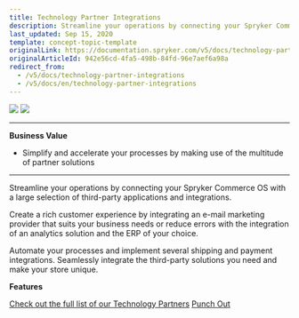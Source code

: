 ```yaml
---
title: Technology Partner Integrations
description: Streamline your operations by connecting your Spryker Commerce OS with a large selection of third-party applications and integrations.
last_updated: Sep 15, 2020
template: concept-topic-template
originalLink: https://documentation.spryker.com/v5/docs/technology-partner-integrations
originalArticleId: 942e56cd-4fa5-498b-84fd-96e7aef6a98a
redirect_from:
  - /v5/docs/technology-partner-integrations
  - /v5/docs/en/technology-partner-integrations
---
```


<div class='feature-text'>
    <div class='feature-images'>
    <img class="light-mode" src="https://spryker.s3.eu-central-1.amazonaws.com/docs/Document+360/Capabilities+icons/light/Technology+Partner+Integrations.svg"/>
    <img class="dark-mode" src="https://spryker.s3.eu-central-1.amazonaws.com/docs/Document+360/Capabilities+icons/dark/integration.svg"/>
    </div>
    <div class="feature-text-wrap">

***
**Business Value**
* Simplify and accelerate your processes by making use of the multitude of partner solutions
***

Streamline your operations by connecting your Spryker Commerce OS with a large selection of third-party applications and integrations.

Create a rich customer experience by integrating an e-mail marketing provider that suits your business needs or reduce errors with the integration of an analytics solution and the ERP of your choice.

Automate your processes and implement several shipping and payment integrations. Seamlessly integrate the third-party solutions you need and make your store unique.
</div>
</div>

**Features**
<div>
<a class="feature-link" href="/docs/scos/user/technology-partners/{{page.version}}/technology-partner-integration.html">Check out the full list of our Technology Partners</a>
<a class="feature-link" href="/docs/scos/user/features/{{page.version}}/technology-partner-integrations/punch-out/punch-out.html">Punch Out</a>
</div>
<!--
<map id="map1">
        <area shape="rectangle" coords="3,2,222,106" dragDirection="0" href="/docs/scos/user/technology-partners/{{page.version}}/product-information-pimerp/akeneo/akeneo.html" />
        <area shape="rectangle" coords="224,1,477,105" dragDirection="0" href="/docs/scos/user/technology-partners/{{page.version}}/hosting-providers/metaways.html" />
        <area shape="rectangle" coords="479,2,711,105" dragDirection="0" href="/docs/scos/user/technology-partners/{{page.version}}/operational-tools-monitoring-legal-etc/data-virtuality.html" />
        <area shape="rectangle" coords="2,107,229,197" dragDirection="0" href="/docs/scos/user/technology-partners/{{page.version}}/payment-partners/klarna.html" />
        <area shape="rectangle" coords="230,106,479,196" dragDirection="0" href="/docs/scos/user/technology-partners/{{page.version}}/content-management/styla.html" />
        <area shape="rectangle" coords="480,107,713,197" dragDirection="0" href="/docs/scos/user/technology-partners/{{page.version}}/payment-partners/ratepay.html" />
        <area shape="rectangle" coords="1,199,230,308" dragDirection="0" href="/docs/scos/user/technology-partners/{{page.version}}/payment-partners/computop.html" />
        <area shape="rectangle" coords="231,196,480,306" dragDirection="0" href="/docs/scos/user/technology-partners/{{page.version}}/hosting-providers/continum.html" />
        <area shape="rectangle" coords="481,198,712,308" dragDirection="0" href="/docs/scos/user/technology-partners/{{page.version}}/hosting-providers/claranet.html" />
        <area shape="rectangle" coords="1,310,232,407" dragDirection="0" href="/docs/scos/user/technology-partners/{{page.version}}/payment-partners/afterpay.html" />
        <area shape="rectangle" coords="234,307,482,408" dragDirection="0" href="/docs/scos/user/technology-partners/{{page.version}}/marketing-and-conversion/personalization-and-cross-selling/econda/econda.html" />
        <area shape="rectangle" coords="483,309,710,406" dragDirection="0" href="/docs/scos/user/technology-partners/202108.0/marketing-and-conversion/analytics/fact-finder.html" />
        <area shape="rectangle" coords="1,408,235,501" dragDirection="0" href="docs/scos/user/technology-partners/{{page.version}}/payment-partners/bs-payone/bs-payone.html" />
        <area shape="rectangle" coords="237,408,484,502" dragDirection="0" href="/docs/scos/user/technology-partners/{{page.version}}/marketing-and-conversion/analytics/mindlab.html" />
        <area shape="rectangle" coords="483,407,710,503" dragDirection="0" href="/docs/scos/user/technology-partners/{{page.version}}/marketing-and-conversion/analytics/channelpilot-analytics.html" />
        <area shape="rectangle" coords="2,500,236,611" dragDirection="0" href="/docs/scos/user/technology-partners/{{page.version}}/payment-partners/arvato.html" />
        <area shape="rectangle" coords="236,502,483,612" dragDirection="0" href="/docs/scos/user/technology-partners/{{page.version}}/payment-partners/billpay.html" />
        <area shape="rectangle" coords="484,503,712,612" dragDirection="0" href="/docs/scos/user/technology-partners/{{page.version}}/marketing-and-conversion/analytics/minubo.html" />
        <area shape="rectangle" coords="3,612,238,721" dragDirection="0" href="/docs/scos/user/technology-partners/{{page.version}}/payment-partners/heidelpay/heidelpay.html" />
        <area shape="rectangle" coords="238,611,483,720" dragDirection="0" href="/docs/scos/user/technology-partners/{{page.version}}/finance-and-accounting/nitrobox.html" />
        <area shape="rectangle" coords="484,611,711,721" dragDirection="0" href="/docs/scos/user/technology-partners/{{page.version}}/payment-partners/amazon-pay.html" />
        <area shape="rectangle" coords="1,720,241,808" dragDirection="0" href="/docs/scos/user/technology-partners/{{page.version}}/payment-partners/payolution/payolution.html" />
        <area shape="rectangle" coords="241,723,486,810" dragDirection="0" href="/docs/scos/user/technology-partners/{{page.version}}/hosting-providers/root-360.html" />
        <area shape="rectangle" coords="486,723,712,807" dragDirection="0" href="/docs/scos/user/technology-partners/{{page.version}}/payment-partners/braintree.html" />
    </map>
-->
<!-- ../../Resources/Images/IP Integrations.png" usemap="#map1 -->

